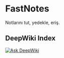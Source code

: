 # FastNotes
Notlarını tut, yedekle, eriş.
## DeepWiki Index
[![Ask DeepWiki](https://deepwiki.com/badge.svg)](https://deepwiki.com/maksatgw/fastnotes_bloc)
